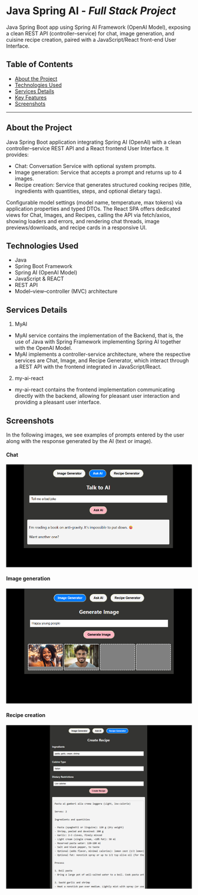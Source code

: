 # Java Spring AI - _Full Stack Project_

Java Spring Boot app using Spring AI Framework (OpenAI Model), exposing a clean REST API (controller–service) for chat, image generation, and cuisine recipe creation, paired with a JavaScript/React front-end User Interface.

## Table of Contents

- [About the Project](#about-the-project)
- [Technologies Used](#technologies-used)
- [Services Details](#services-details)
- [Key Features](#key-features)
- [Screenshots](#screenshots)

---

## About the Project

Java Spring Boot application integrating Spring AI (OpenAI) with a clean controller–service REST API and a React frontend User Interface. It provides:

- Chat: Conversation Service with optional system prompts.
- Image generation: Service that accepts a prompt and returns up to 4 images.
- Recipe creation: Service that generates structured cooking recipes (title, ingredients with quantities, steps, and optional dietary tags).

Configurable model settings (model name, temperature, max tokens) via application properties and typed DTOs. The React SPA offers dedicated views for Chat, Images, and Recipes, calling the API via fetch/axios, showing loaders and errors, and rendering chat threads, image previews/downloads, and recipe cards in a responsive UI.

## Technologies Used
- Java
- Spring Boot Framework
- Spring AI (OpenAI Model)
- JavaScript & REACT
- REST API
- Model–view–controller (MVC) architecture

## Services Details

1. MyAI

- MyAI service contains the implementation of the Backend, that is, the use of Java with Spring Framework implementing Spring AI together with the OpenAI Model.
- MyAI implements a controller-service architecture, where the respective services are Chat, Image, and Recipe Generator, which interact through a REST API with the frontend integrated in JavaScript/React.

2. my-ai-react

- my-ai-react contains the frontend implementation communicating directly with the backend, allowing for pleasant user interaction and providing a pleasant user interface.

## Screenshots

In the following images, we see examples of prompts entered by the user along with the response generated by the AI (text or image).

#### Chat
![image_alt](https://github.com/jorgepiconjr/Spring-AI-OpenAI/blob/main/Resources/Chat_Service.png)

#### Image generation 
![image_alt](https://github.com/jorgepiconjr/Spring-AI-OpenAI/blob/main/Resources/Image_Generator_Service.png)

#### Recipe creation
![image_alt](https://github.com/jorgepiconjr/Spring-AI-OpenAI/blob/main/Resources/Recipe_Generator_Service.png)
